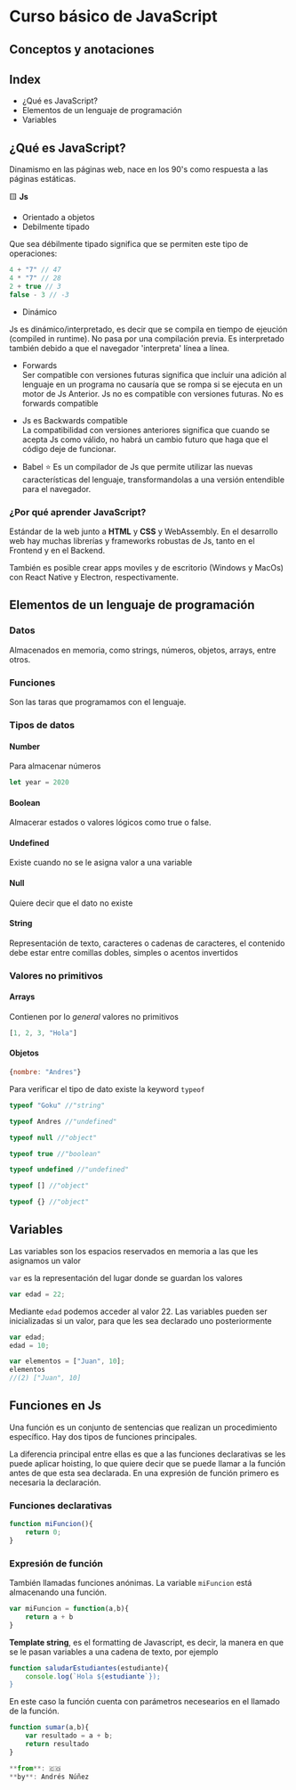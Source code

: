 # Curso básico de JavaScript

## Conceptos y anotaciones

## Index

- ¿Qué es JavaScript?
- Elementos de un lenguaje de programación
- Variables

## ¿Qué es JavaScript?

Dinamismo en las páginas web, nace en los 90's como respuesta a las páginas estáticas.

🟨 **Js**

- Orientado a objetos
- Debilmente tipado

Que sea débilmente tipado significa que se permiten este tipo de operaciones:

```Javascript
4 + "7" // 47
4 * "7" // 28
2 + true // 3
false - 3 // -3
```

- Dinámico

Js es dinámico/interpretado, es decir que se compila en tiempo de ejeución (compiled in runtime). No pasa por una compilación previa. Es interpretado también debido a que el navegador 'interpreta' línea a línea.

- Forwards  
Ser compatible con versiones futuras significa que incluir una adición al lenguaje en un programa no causaría que se rompa si se ejecuta en un motor de Js Anterior. Js no es compatible con versiones futuras. No es forwards compatible

- Js es Backwards compatible  
La compatibilidad con versiones anteriores significa que cuando se acepta Js como válido, no habrá un cambio futuro que haga que el código deje de funcionar.

- Babel ⭐️
Es un compilador de Js que permite utilizar las nuevas características del lenguaje, transformandolas a una versión entendible para el navegador.

### ¿Por qué aprender JavaScript?

Estándar de la web junto a **HTML** y **CSS** y WebAssembly.
En el desarrollo web hay muchas librerías y frameworks robustas de Js, tanto en el Frontend y en el Backend.

También es posible crear apps moviles y de escritorio (Windows y MacOs) con React Native y Electron, respectivamente.

## Elementos de un lenguaje de programación

### Datos

Almacenados en memoria, como strings, números, objetos, arrays, entre otros.

### Funciones

Son las taras que programamos con el lenguaje.

### Tipos de datos

#### Number

Para almacenar números

```Javascript
let year = 2020
```

#### Boolean

Almacerar estados o valores lógicos como true o false.

#### Undefined

Existe cuando no se le asigna valor a una variable

#### Null

Quiere decir que el dato no existe

#### String

Representación de texto, caracteres o cadenas de caracteres, el contenido debe estar entre comillas dobles, simples o acentos invertidos

### Valores no primitivos

#### Arrays

Contienen por lo _general_ valores no primitivos

```Javascript
[1, 2, 3, "Hola"]
```

#### Objetos

```Javascript
{nombre: "Andres"}
```

Para verificar el tipo de dato existe la keyword ```typeof```

```Javascript
typeof "Goku" //"string"
```

```Javascript
typeof Andres //"undefined"
```

```Javascript
typeof null //"object"
```

```Javascript
typeof true //"boolean"
```

```Javascript
typeof undefined //"undefined"
```

```Javascript
typeof [] //"object"
```

```Javascript
typeof {} //"object"
```

## Variables

Las variables son los espacios reservados en memoria a las que les asignamos un valor

```var``` es la representación del lugar donde se guardan los valores

```Javascript
var edad = 22;
```

Mediante ```edad``` podemos acceder al valor 22.
Las variables pueden ser inicializadas si un valor, para que les sea declarado uno posteriormente

```Javascript
var edad;
edad = 10;
```

```Javascript
var elementos = ["Juan", 10];
elementos
//(2) ["Juan", 10]
```

## Funciones en Js

Una función es un conjunto de sentencias que realizan un procedimiento específico. Hay dos tipos de funciones principales.

La diferencia principal entre ellas es que a las funciones declarativas se les puede aplicar hoisting, lo que quiere decir que se puede llamar a la función antes de que esta sea declarada. En una expresión de función primero es necesaria la declaración.

### Funciones declarativas

```Javascript
function miFuncion(){
    return 0;
}
```

### Expresión de función

También llamadas funciones anónimas.
La variable ```miFuncion``` está almacenando una función.

```Javascript
var miFuncion = function(a,b){
    return a + b
}
```

**Template string**, es el formatting de Javascript, es decir, la manera en que se le pasan variables a una cadena de texto, por ejemplo

```Javascript
function saludarEstudiantes(estudiante){
    console.log(`Hola ${estudiante`});
}
```

En este caso la función cuenta con parámetros necesearios en el llamado de la función.

```Javascript
function sumar(a,b){
    var resultado = a + b;
    return resultado
}

**from**: 🇨🇴  
**by**: Andrés Núñez

